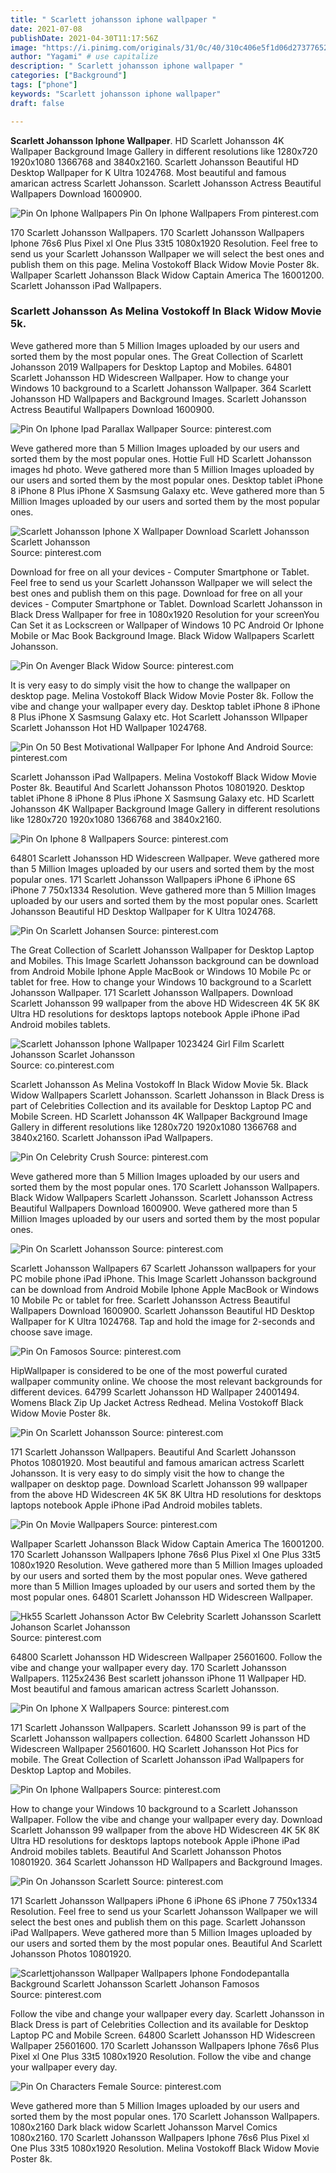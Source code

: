 ```yaml
---
title: " Scarlett johansson iphone wallpaper "
date: 2021-07-08
publishDate: 2021-04-30T11:17:56Z
image: "https://i.pinimg.com/originals/31/0c/40/310c406e5f1d06d27377652987cc4da3.jpg"
author: "Yagami" # use capitalize
description: " Scarlett johansson iphone wallpaper "
categories: ["Background"]
tags: ["phone"]
keywords: "Scarlett johansson iphone wallpaper"
draft: false

---
```



**Scarlett Johansson Iphone Wallpaper**. HD Scarlett Johansson 4K Wallpaper Background Image Gallery in different resolutions like 1280x720 1920x1080 1366768 and 3840x2160. Scarlett Johansson Beautiful HD Desktop Wallpaper for K Ultra 1024768. Most beautiful and famous amarican actress Scarlett Johansson. Scarlett Johansson Actress Beautiful Wallpapers Download 1600900.

![Pin On Iphone Wallpapers](https://i.pinimg.com/originals/cc/55/c1/cc55c14911693f0252bd266be7df7a7c.jpg "Pin On Iphone Wallpapers")
Pin On Iphone Wallpapers From pinterest.com


170 Scarlett Johansson Wallpapers. 170 Scarlett Johansson Wallpapers Iphone 76s6 Plus Pixel xl One Plus 33t5 1080x1920 Resolution. Feel free to send us your Scarlett Johansson Wallpaper we will select the best ones and publish them on this page. Melina Vostokoff Black Widow Movie Poster 8k. Wallpaper Scarlett Johansson Black Widow Captain America The 16001200. Scarlett Johansson iPad Wallpapers.

### Scarlett Johansson As Melina Vostokoff In Black Widow Movie 5k.

Weve gathered more than 5 Million Images uploaded by our users and sorted them by the most popular ones. The Great Collection of Scarlett Johansson 2019 Wallpapers for Desktop Laptop and Mobiles. 64801 Scarlett Johansson HD Widescreen Wallpaper. How to change your Windows 10 background to a Scarlett Johansson Wallpaper. 364 Scarlett Johansson HD Wallpapers and Background Images. Scarlett Johansson Actress Beautiful Wallpapers Download 1600900.


![Pin On Iphone Ipad Parallax Wallpaper](https://i.pinimg.com/originals/e6/e2/11/e6e2115c4128d0e97f1922e2bb63dc0c.jpg "Pin On Iphone Ipad Parallax Wallpaper")
Source: pinterest.com

Weve gathered more than 5 Million Images uploaded by our users and sorted them by the most popular ones. Hottie Full HD Scarlett Johansson images hd photo. Weve gathered more than 5 Million Images uploaded by our users and sorted them by the most popular ones. Desktop tablet iPhone 8 iPhone 8 Plus iPhone X Sasmsung Galaxy etc. Weve gathered more than 5 Million Images uploaded by our users and sorted them by the most popular ones.

![Scarlett Johansson Iphone X Wallpaper Download Scarlett Johansson Scarlett Johansson](https://i.pinimg.com/originals/4d/63/05/4d6305570e0e8494f2267989f1fd9f09.jpg "Scarlett Johansson Iphone X Wallpaper Download Scarlett Johansson Scarlett Johansson")
Source: pinterest.com

Download for free on all your devices - Computer Smartphone or Tablet. Feel free to send us your Scarlett Johansson Wallpaper we will select the best ones and publish them on this page. Download for free on all your devices - Computer Smartphone or Tablet. Download Scarlett Johansson in Black Dress Wallpaper for free in 1080x1920 Resolution for your screenYou Can Set it as Lockscreen or Wallpaper of Windows 10 PC Android Or Iphone Mobile or Mac Book Background Image. Black Widow Wallpapers Scarlett Johansson.

![Pin On Avenger Black Widow](https://i.pinimg.com/originals/03/4a/1b/034a1b011e7f55e1486ea2f8e5648365.jpg "Pin On Avenger Black Widow")
Source: pinterest.com

It is very easy to do simply visit the how to change the wallpaper on desktop page. Melina Vostokoff Black Widow Movie Poster 8k. Follow the vibe and change your wallpaper every day. Desktop tablet iPhone 8 iPhone 8 Plus iPhone X Sasmsung Galaxy etc. Hot Scarlett Johansson Wllpaper Scarlett Johansson Hot HD Wallpaper 1024768.

![Pin On 50 Best Motivational Wallpaper For Iphone And Android](https://i.pinimg.com/originals/f1/e1/ef/f1e1ef667ce618510c03dbc6cd14c97b.jpg "Pin On 50 Best Motivational Wallpaper For Iphone And Android")
Source: pinterest.com

Scarlett Johansson iPad Wallpapers. Melina Vostokoff Black Widow Movie Poster 8k. Beautiful And Scarlett Johansson Photos 10801920. Desktop tablet iPhone 8 iPhone 8 Plus iPhone X Sasmsung Galaxy etc. HD Scarlett Johansson 4K Wallpaper Background Image Gallery in different resolutions like 1280x720 1920x1080 1366768 and 3840x2160.

![Pin On Iphone 8 Wallpapers](https://i.pinimg.com/originals/c3/4e/0b/c34e0b41156702b6d12a82f8c3edc051.jpg "Pin On Iphone 8 Wallpapers")
Source: pinterest.com

64801 Scarlett Johansson HD Widescreen Wallpaper. Weve gathered more than 5 Million Images uploaded by our users and sorted them by the most popular ones. 171 Scarlett Johansson Wallpapers iPhone 6 iPhone 6S iPhone 7 750x1334 Resolution. Weve gathered more than 5 Million Images uploaded by our users and sorted them by the most popular ones. Scarlett Johansson Beautiful HD Desktop Wallpaper for K Ultra 1024768.

![Pin On Scarlett Johansen](https://i.pinimg.com/originals/18/03/7c/18037c9ffc190a8af06f104b076344d3.jpg "Pin On Scarlett Johansen")
Source: pinterest.com

The Great Collection of Scarlett Johansson Wallpaper for Desktop Laptop and Mobiles. This Image Scarlett Johansson background can be download from Android Mobile Iphone Apple MacBook or Windows 10 Mobile Pc or tablet for free. How to change your Windows 10 background to a Scarlett Johansson Wallpaper. 171 Scarlett Johansson Wallpapers. Download Scarlett Johansson 99 wallpaper from the above HD Widescreen 4K 5K 8K Ultra HD resolutions for desktops laptops notebook Apple iPhone iPad Android mobiles tablets.

![Scarlett Johansson Iphone Wallpaper 1023424 Girl Film Scarlett Johansson Scarlet Johansson](https://i.pinimg.com/originals/04/88/e3/0488e33d2768eea02cae569b7d540fc3.jpg "Scarlett Johansson Iphone Wallpaper 1023424 Girl Film Scarlett Johansson Scarlet Johansson")
Source: co.pinterest.com

Scarlett Johansson As Melina Vostokoff In Black Widow Movie 5k. Black Widow Wallpapers Scarlett Johansson. Scarlett Johansson in Black Dress is part of Celebrities Collection and its available for Desktop Laptop PC and Mobile Screen. HD Scarlett Johansson 4K Wallpaper Background Image Gallery in different resolutions like 1280x720 1920x1080 1366768 and 3840x2160. Scarlett Johansson iPad Wallpapers.

![Pin On Celebrity Crush](https://i.pinimg.com/originals/21/cc/43/21cc437e9f93b030b85050f261bc464d.jpg "Pin On Celebrity Crush")
Source: pinterest.com

Weve gathered more than 5 Million Images uploaded by our users and sorted them by the most popular ones. 170 Scarlett Johansson Wallpapers. Black Widow Wallpapers Scarlett Johansson. Scarlett Johansson Actress Beautiful Wallpapers Download 1600900. Weve gathered more than 5 Million Images uploaded by our users and sorted them by the most popular ones.

![Pin On Scarlett Johansson](https://i.pinimg.com/736x/53/ff/05/53ff05960e273b6d688879a778a9dc8e.jpg "Pin On Scarlett Johansson")
Source: pinterest.com

Scarlett Johansson Wallpapers 67 Scarlett Johansson wallpapers for your PC mobile phone iPad iPhone. This Image Scarlett Johansson background can be download from Android Mobile Iphone Apple MacBook or Windows 10 Mobile Pc or tablet for free. Scarlett Johansson Actress Beautiful Wallpapers Download 1600900. Scarlett Johansson Beautiful HD Desktop Wallpaper for K Ultra 1024768. Tap and hold the image for 2-seconds and choose save image.

![Pin On Famosos](https://i.pinimg.com/originals/19/a8/95/19a89544eb9aa2d99e043a9bc0735ae8.jpg "Pin On Famosos")
Source: pinterest.com

HipWallpaper is considered to be one of the most powerful curated wallpaper community online. We choose the most relevant backgrounds for different devices. 64799 Scarlett Johansson HD Wallpaper 24001494. Womens Black Zip Up Jacket Actress Redhead. Melina Vostokoff Black Widow Movie Poster 8k.

![Pin On Scarlett Johansson](https://i.pinimg.com/originals/78/ab/d7/78abd747ab7a84d25c44dae064912d74.jpg "Pin On Scarlett Johansson")
Source: pinterest.com

171 Scarlett Johansson Wallpapers. Beautiful And Scarlett Johansson Photos 10801920. Most beautiful and famous amarican actress Scarlett Johansson. It is very easy to do simply visit the how to change the wallpaper on desktop page. Download Scarlett Johansson 99 wallpaper from the above HD Widescreen 4K 5K 8K Ultra HD resolutions for desktops laptops notebook Apple iPhone iPad Android mobiles tablets.

![Pin On Movie Wallpapers](https://i.pinimg.com/originals/d8/e1/7d/d8e17d259017bd5b7e5d12039d620586.jpg "Pin On Movie Wallpapers")
Source: pinterest.com

Wallpaper Scarlett Johansson Black Widow Captain America The 16001200. 170 Scarlett Johansson Wallpapers Iphone 76s6 Plus Pixel xl One Plus 33t5 1080x1920 Resolution. Weve gathered more than 5 Million Images uploaded by our users and sorted them by the most popular ones. Weve gathered more than 5 Million Images uploaded by our users and sorted them by the most popular ones. 64801 Scarlett Johansson HD Widescreen Wallpaper.

![Hk55 Scarlett Johansson Actor Bw Celebrity Scarlett Johansson Scarlett Johanson Scarlet Johansson](https://i.pinimg.com/originals/3c/ea/93/3cea9398d1fbe24e0305851c9e6427ed.jpg "Hk55 Scarlett Johansson Actor Bw Celebrity Scarlett Johansson Scarlett Johanson Scarlet Johansson")
Source: pinterest.com

64800 Scarlett Johansson HD Widescreen Wallpaper 25601600. Follow the vibe and change your wallpaper every day. 170 Scarlett Johansson Wallpapers. 1125x2436 Best scarlett johansson iPhone 11 Wallpaper HD. Most beautiful and famous amarican actress Scarlett Johansson.

![Pin On Iphone X Wallpapers](https://i.pinimg.com/originals/3e/73/67/3e7367e8dbaf6921edc9545ecdee441e.jpg "Pin On Iphone X Wallpapers")
Source: pinterest.com

171 Scarlett Johansson Wallpapers. Scarlett Johansson 99 is part of the Scarlett Johansson wallpapers collection. 64800 Scarlett Johansson HD Widescreen Wallpaper 25601600. HQ Scarlett Johansson Hot Pics for mobile. The Great Collection of Scarlett Johansson iPad Wallpapers for Desktop Laptop and Mobiles.

![Pin On Iphone Wallpapers](https://i.pinimg.com/originals/cc/55/c1/cc55c14911693f0252bd266be7df7a7c.jpg "Pin On Iphone Wallpapers")
Source: pinterest.com

How to change your Windows 10 background to a Scarlett Johansson Wallpaper. Follow the vibe and change your wallpaper every day. Download Scarlett Johansson 99 wallpaper from the above HD Widescreen 4K 5K 8K Ultra HD resolutions for desktops laptops notebook Apple iPhone iPad Android mobiles tablets. Beautiful And Scarlett Johansson Photos 10801920. 364 Scarlett Johansson HD Wallpapers and Background Images.

![Pin On Johansson Scarlett](https://i.pinimg.com/originals/6e/0a/7f/6e0a7f7d488bd59d3d643e0a1556b5d7.jpg "Pin On Johansson Scarlett")
Source: pinterest.com

171 Scarlett Johansson Wallpapers iPhone 6 iPhone 6S iPhone 7 750x1334 Resolution. Feel free to send us your Scarlett Johansson Wallpaper we will select the best ones and publish them on this page. Scarlett Johansson iPad Wallpapers. Weve gathered more than 5 Million Images uploaded by our users and sorted them by the most popular ones. Beautiful And Scarlett Johansson Photos 10801920.

![Scarlettjohansson Wallpaper Wallpapers Iphone Fondodepantalla Background Scarlett Johansson Scarlett Johanson Famosos](https://i.pinimg.com/originals/bc/c0/f7/bcc0f74ecaf107e61b1b9a1cc249e7e5.jpg "Scarlettjohansson Wallpaper Wallpapers Iphone Fondodepantalla Background Scarlett Johansson Scarlett Johanson Famosos")
Source: pinterest.com

Follow the vibe and change your wallpaper every day. Scarlett Johansson in Black Dress is part of Celebrities Collection and its available for Desktop Laptop PC and Mobile Screen. 64800 Scarlett Johansson HD Widescreen Wallpaper 25601600. 170 Scarlett Johansson Wallpapers Iphone 76s6 Plus Pixel xl One Plus 33t5 1080x1920 Resolution. Follow the vibe and change your wallpaper every day.

![Pin On Characters Female](https://i.pinimg.com/originals/31/0c/40/310c406e5f1d06d27377652987cc4da3.jpg "Pin On Characters Female")
Source: pinterest.com

Weve gathered more than 5 Million Images uploaded by our users and sorted them by the most popular ones. 170 Scarlett Johansson Wallpapers. 1080x2160 Dark black widow Scarlett Johansson Marvel Comics 1080x2160. 170 Scarlett Johansson Wallpapers Iphone 76s6 Plus Pixel xl One Plus 33t5 1080x1920 Resolution. Melina Vostokoff Black Widow Movie Poster 8k.


